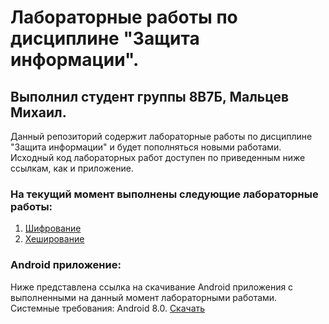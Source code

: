 # Лабораторные работы по дисциплине "Защита информации".
## Выполнил студент группы 8В7Б, Мальцев Михаил.

Данный репозиторий содержит лабораторные работы по дисциплине "Защита информации" и будет пополняться новыми работами. Исходный код лабораторных работ доступен по приведенным ниже ссылкам, как и приложение.

### На текущий момент выполнены следующие лабораторные работы:
1. [Шифрование](https://github.com/kane2033/DataProtection/tree/master/app/src/main/java/ru/tpu/dataprotection/encoder)
2. [Хеширование](https://github.com/kane2033/DataProtection/tree/master/app/src/main/java/ru/tpu/dataprotection/hash)

### Android приложение:
Ниже представлена ссылка на скачивание Android приложения с выполненными на данный момент лабораторными работами.
Системные требования: Android 8.0.
[Скачать](https://github.com/kane2033/DataProtection/releases/download/v1.2/data-protection.apk)
